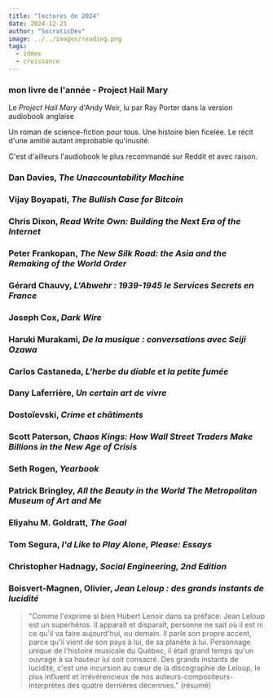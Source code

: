```yaml
---
title: "lectures de 2024"
date: 2024-12-25
author: "SocraticDev"
image: ../../images/reading.png
tags:
  - idées
  - croissance
---
```


### mon livre de l'année - Project Hail Mary

Le _Project Hail Mary_ d'Andy Weir, lu par Ray Porter dans la version audiobook
anglaise

Un roman de science-fiction pour tous. Une histoire bien ficelée. Le récit
d'une amitié autant improbable qu'inusité.

C'est d'ailleurs l'audiobook le plus recommandé sur Reddit et avec raison.

### Dan Davies, _The Unaccountability Machine_

### Vijay Boyapati, _The Bullish Case for Bitcoin_

### Chris Dixon, _Read Write Own: Building the Next Era of the Internet_

### Peter Frankopan, _The New Silk Road: the Asia and the Remaking of the World Order_

### Gérard Chauvy, _L'Abwehr : 1939-1945 le Services Secrets en France_

### Joseph Cox, _Dark Wire_

### Haruki Murakami, _De la musique : conversations avec Seiji Ozawa_

### Carlos Castaneda, _L'herbe du diable et la petite fumée_

### Dany Laferrière, _Un certain art de vivre_

### Dostoïevski, _Crime et châtiments_

### Scott Paterson, _Chaos Kings: How Wall Street Traders Make Billions in the New Age of Crisis_

### Seth Rogen, _Yearbook_

### Patrick Bringley, _All the Beauty in the World The Metropolitan Museum of Art and Me_

### Eliyahu M. Goldratt, _The Goal_

### Tom Segura, _I'd Like to Play Alone, Please: Essays_

### Christopher Hadnagy, _Social Engineering, 2nd Edition_

### Boisvert-Magnen, Olivier, _Jean Leloup : des grands instants de lucidité_

> "Comme l'exprime si bien Hubert Lenoir dans sa préface:  Jean Leloup est un
> superhéros. Il apparaît et disparaît, personne ne sait où il est ni ce qu'il
> va faire aujourd'hui, ou demain. Il parle son propre accent, parce qu'il
> vient de son pays à lui, de sa planète à lui. Personnage unique de l'histoire
> musicale du Québec, il était grand temps qu'un ouvrage à sa hauteur lui soit
> consacré. Des grands instants de lucidité, c'est une incursion au cœur de la
> discographie de Leloup, le plus influent et irrévérencieux de nos
> auteurs-compositeurs-interprètes des quatre dernières décennies." (résumé)